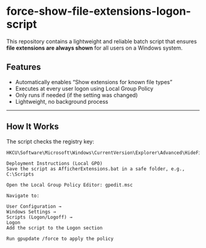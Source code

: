 # force-show-file-extensions-logon-script

This repository contains a lightweight and reliable batch script that ensures **file extensions are always shown** for all users on a Windows system.

## Features

- Automatically enables “Show extensions for known file types”
- Executes at every user logon using Local Group Policy
- Only runs if needed (if the setting was changed)
- Lightweight, no background process

---

## How It Works

The script checks the registry key:

```reg
HKCU\Software\Microsoft\Windows\CurrentVersion\Explorer\Advanced\HideFileExt

Deployment Instructions (Local GPO)
Save the script as AfficherExtensions.bat in a safe folder, e.g., C:\Scripts

Open the Local Group Policy Editor: gpedit.msc

Navigate to:

User Configuration →
Windows Settings →
Scripts (Logon/Logoff) →
Logon
Add the script to the Logon section

Run gpupdate /force to apply the policy
